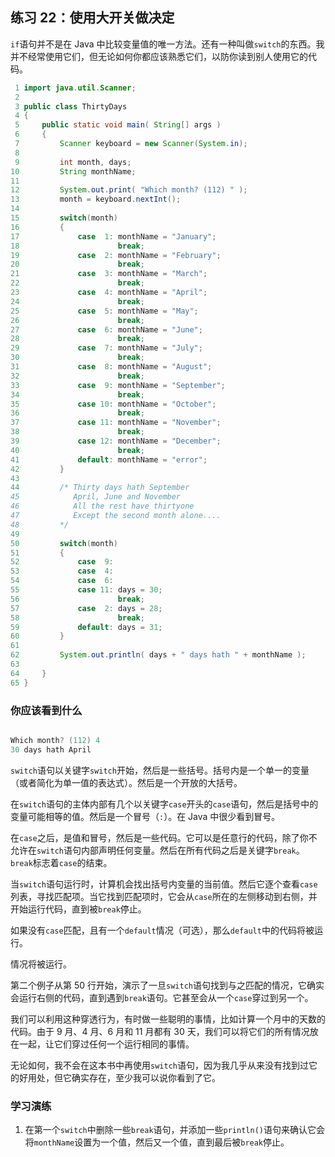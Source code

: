 ## 练习 22：使用大开关做决定

`if`语句并不是在 Java 中比较变量值的唯一方法。还有一种叫做`switch`的东西。我并不经常使用它们，但无论如何你都应该熟悉它们，以防你读到别人使用它的代码。

```java
 1 import java.util.Scanner;
 2 
 3 public class ThirtyDays
 4 {
 5     public static void main( String[] args )
 6     {
 7         Scanner keyboard = new Scanner(System.in);
 8 
 9         int month, days;
10         String monthName;
11 
12         System.out.print( "Which month? (1­12) " );
13         month = keyboard.nextInt();
14 
15         switch(month)
16         {
17             case  1: monthName = "January";
18                      break;
19             case  2: monthName = "February";
20                      break;
21             case  3: monthName = "March";
22                      break;
23             case  4: monthName = "April";
24                      break;
25             case  5: monthName = "May";
26                      break;
27             case  6: monthName = "June";
28                      break;
29             case  7: monthName = "July";
30                      break;
31             case  8: monthName = "August";
32                      break;
33             case  9: monthName = "September";
34                      break;
35             case 10: monthName = "October";
36                      break;
37             case 11: monthName = "November";
38                      break;
39             case 12: monthName = "December";
40                      break;
41             default: monthName = "error";
42         }
43 
44         /* Thirty days hath September
45            April, June and November
46            All the rest have thirty­one
47            Except the second month alone....
48         */
49 
50         switch(month)
51         {
52             case  9:
53             case  4:
54             case  6:
55             case 11: days = 30;
56                      break;
57             case  2: days = 28;
58                      break;
59             default: days = 31;
60         }
61 
62         System.out.println( days + " days hath " + monthName );
63 
64     }
65 }
```

### 你应该看到什么

```java

Which month? (1­12) 4
30 days hath April
```

`switch`语句以关键字`switch`开始，然后是一些括号。括号内是一个单一的变量（或者简化为单一值的表达式）。然后是一个开放的大括号。

在`switch`语句的主体内部有几个以关键字`case`开头的`case`语句，然后是括号中的变量可能相等的值。然后是一个冒号（`:`）。在 Java 中很少看到冒号。

在`case`之后，是值和冒号，然后是一些代码。它可以是任意行的代码，除了你不允许在`switch`语句内部声明任何变量。然后在所有代码之后是关键字`break`。`break`标志着`case`的结束。

当`switch`语句运行时，计算机会找出括号内变量的当前值。然后它逐个查看`case`列表，寻找匹配项。当它找到匹配项时，它会从`case`所在的左侧移动到右侧，并开始运行代码，直到被`break`停止。

如果没有`case`匹配，且有一个`default`情况（可选），那么`default`中的代码将被运行。

情况将被运行。

第二个例子从第 50 行开始，演示了一旦`switch`语句找到与之匹配的情况，它确实会运行右侧的代码，直到遇到`break`语句。它甚至会从一个`case`穿过到另一个。

我们可以利用这种穿透行为，有时做一些聪明的事情，比如计算一个月中的天数的代码。由于 9 月、4 月、6 月和 11 月都有 30 天，我们可以将它们的所有情况放在一起，让它们穿过任何一个运行相同的事情。

无论如何，我不会在这本书中再使用`switch`语句，因为我几乎从来没有找到过它的好用处，但它确实存在，至少我可以说你看到了它。

### 学习演练

1.  在第一个`switch`中删除一些`break`语句，并添加一些`println()`语句来确认它会将`monthName`设置为一个值，然后又一个值，直到最后被`break`停止。


